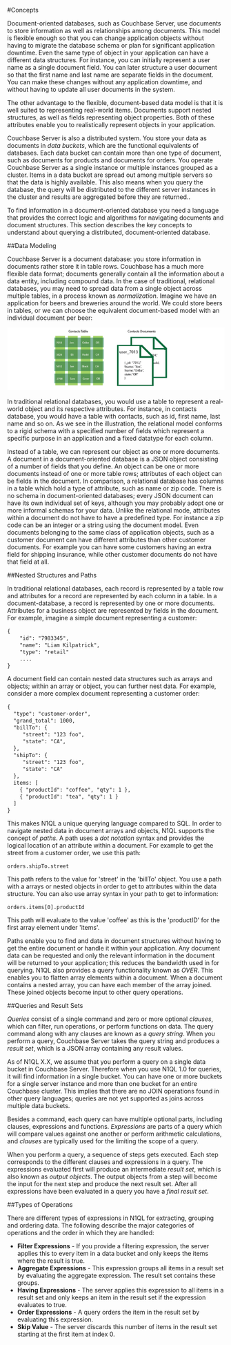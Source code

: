 <a href="#concepts"></a>
#Concepts

Document-oriented databases, such as Couchbase Server, use documents to store information as well 
as relationships among documents. This model is flexible enough so that you can change application objects without having to migrate the database schema or plan for significant application downtime. Even the same type of object in your application can have a different data structures. For instance, you can initially represent a user name as a single document field. You can later structure a user document so that the first name and last name are separate fields in the document. You can make these changes without any application downtime, and without having to update all user documents in the system. 

The other advantage to the flexible, document-based data model is that it is well suited to representing real-world items. Documents support nested structures, as well as fields representing object properties. Both of these attributes enable you to realistically represent objects in your application. 

Couchbase Server is also a distributed system. You store your data as documents in *data buckets*, which are the functional equivalents of databases. Each data bucket can contain more than one type of document, such as documents for products and documents for orders. You operate Couchbase Server as a single instance or multiple instances grouped as a cluster. Items in a data bucket are spread out among multiple servers so that the data is highly available. This also means when you query the database, the query will be distributed to the different server instances in the cluster and results are aggregated before they are returned..

To find information in a document-oriented database you need a language that provides the correct logic and algorithms for navigating documents and document structures. This section describes the key concepts to understand about querying a distributed, document-oriented database.


##Data Modeling

Couchbase Server is a document database: you store information in documents rather store it in table rows. Couchbase has a much more flexible data format; documents generally contain all the information about a data entity, including compound data. In the case of traditional, relational databases, you may need to spread data from a single object across multiple tables, in a process known as *normalization*. Imagine we have an application for beers and breweries around the world. We could store beers in tables, or we can choose the equivalent document-based model with an individual document per beer:

![document model compared to table](images/rel_vs_doc_model.png "Document-model compared to table")

In traditional relational databases, you would use a table to represent a real-world object and its respective attributes. For instance, in contacts database, you would have a table with contacts, such as id, first name, last name and so on. As we see in the illustration, the relational model conforms to a rigid schema with a specified number of fields which represent a specific purpose in an application and a fixed datatype for each column.

Instead of a table, we can represent our object as one or more documents. A document in a document-oriented database is a JSON object consisting of a number of fields that you define. An object can be one or more documents instead of one or more table rows; attributes of each object can be fields in the document. In comparison, a relational database has columns in a table which hold a type of attribute, such as name or zip code.  There is no schema in document-oriented databases; every JSON document can have its own individual set of keys, although you may probably adopt one or more informal schemas for your data. Unlike the relational mode, attributes within a document do not have to have a predefined type. For instance a zip code can be an integer or a string using the document model.  Even documents belonging to the same class of application objects, such as a customer document can have different attributes than other customer documents. For example you can have some customers having an extra field for shipping insurance, while other customer documents do not have that field at all.

##Nested Structures and Paths

In traditional relational databases, each record is represented by a table row and attributes for a record are represented by each column in a table. In a document-database, a record is represented by one or more documents. Attributes for a business object are represented by fields in the document. For example, imagine a simple document representing a customer:

    {
        "id": "7983345",
        "name": "Liam Kilpatrick",
        "type": "retail"
        ....
    }

A document field can contain nested data structures such as arrays and objects; within an array or object, you can further nest data. For example, consider a more complex document representing a customer order:

    {
      "type": "customer-order",
      "grand_total": 1000,
      "billTo": {
         "street": "123 foo",
         "state": "CA",
      },
      "shipTo": {
         "street": "123 foo",
         "state": "CA"
      },
      items: [
        { "productId": "coffee", "qty": 1 },
        { "productId": "tea", "qty": 1 }
      ]
    }

This makes N1QL a unique querying language compared to SQL. In order to navigate nested data in document arrays and objects, N1QL supports the concept of *paths*. A path uses a *dot notation* syntax and provides the logical location of an attribute within a document. For example to get the street from a customer order, we use this path:

    orders.shipTo.street

This path refers to the value for 'street' in the 'billTo' object. You use a path with a arrays or nested objects in order to get to attributes within the data structure. You can also use array syntax in your path to get to information:

    orders.items[0].productId
    
This path will evaluate to the value 'coffee' as this is the 'productID' for the first array element under 'items'. 

Paths enable you to find and data in document structures without having to get the entire document or handle it within your application. Any document data can be requested and only the relevant information in the document will be returned to your application; this reduces the bandwidth used in for querying. N1QL also provides a query functionality known as *OVER*. This enables you to flatten array elements within a document. When a document contains a nested array, you can have each member of the array joined. These joined objects become input to other query operations.


##Queries and Result Sets

*Queries* consist of a single command and zero or more optional *clauses*, which can filter, run operations, or perform functions on data. The query command along with any clauses are known as a *query string*. When you perform a query, Couchbase Server takes the query string and produces a *result set*, which is a JSON array containing any result values.

As of N1QL X.X, we assume that you perform a query on a single data bucket in Couchbase Server. Therefore when you use N1QL 1.0 for queries, it will find information in a single bucket. You can have one or more buckets for a single server instance and more than one bucket for an entire Couchbase cluster.  This implies that there are no JOIN operations found in other query languages; queries are not yet supported as joins across multiple data buckets.

Besides a command, each query can have multiple optional parts, including clauses, expressions and functions. *Expressions* are parts of a query which will compare values against one another or perform arithmetic calculations, and *clauses* are typically used for the limiting the scope of a query.

When you perform a query, a sequence of steps gets executed. Each step corresponds to the different clauses and expressions in a query. The expressions evaluated first will produce an intermediate *result set*, which is also known as *output objects*. The output objects from a step will become the input for the next step and produce the next result set. After all expressions have been evaluated in a query you have a *final result set*. 

##Types of Operations

There are different types of expressions in N1QL for extracting, grouping and ordering data. The following describe the major categories of operations and the order in which they are handled:

* **Filter Expressions** - If you provide a filtering expression, the server applies this to every item in a data bucket and only keeps the items where the result is true.
* **Aggregate Expressions** - This expression groups all items in a result set by evaluating the aggregate expression. The result set contains these groups.
* **Having Expressions** - The server applies this expression to all items in a result set and only keeps an item in the result set if the expression evaluates to true.
* **Order Expressions** -  A query orders the item in the result set by evaluating this expression.
* **Skip Value** - The server discards this number of items in the result set starting at the first item at index 0.
